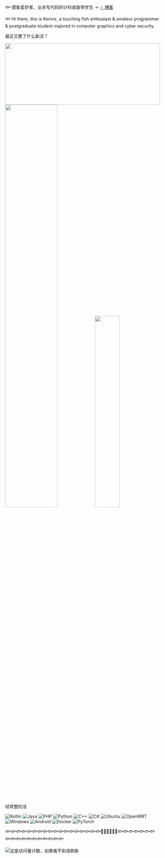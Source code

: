 🐟 摸鱼爱好者，业余写代码的计科咸鱼带学生 -> [✨ 博客](https://kenvix.com/)

🐟 Hi there, this is Kenvix, a touching fish enthusiast & amateur programmer & postgraduate student majored in computer graphics and cyber security.

最近又整了什么新活？

<img src='https://github.com/kenvix/kenvix/raw/master/1.jpg' width='100%' height='200px' style='float: left;'/>

<a href="javascript:alert('🐟');"><img src="https://github-readme-stats.vercel.app/api?username=kenvix&show_icons=true&layout=compact&count_private=true&hide_title=true&theme=default" style="width: 58%; max-width: 58%; min-width: 58%;"><img src="https://github-readme-stats.vercel.app/api/top-langs/?username=kenvix&layout=compact&count_private=true&theme=default" style="width: 40%; max-width: 40%; min-width: 40%;"></a>

经常整的活

![Kotlin](https://img.shields.io/badge/-Kotlin-a97bff?style=flat-square&logo=Kotlin&logoColor=fff)
![Java](https://img.shields.io/badge/-Java-ab7221?style=flat-square&logo=openjdk&logoColor=fff)
![PHP](https://img.shields.io/badge/-PHP-525d94?style=flat-square&logo=PHP&logoColor=fff)
![Python](https://img.shields.io/badge/-Python-5aa3c7?style=flat-square&logo=Python&logoColor=fff)
![C++](https://img.shields.io/badge/-C++-f34b7d?style=flat-square&logo=Cplusplus&logoColor=fff)
![C#](https://img.shields.io/badge/-.NET-36008e?style=flat-square&logo=CSharp&logoColor=fff)
![Ubuntu](https://img.shields.io/badge/-Ubuntu-orange?style=flat-square&logo=Ubuntu&logoColor=fff)
![OpenWRT](https://img.shields.io/badge/-OpenWRT-000000?style=flat-square&logo=OpenWRT&logoColor=fff)
![Windows](https://img.shields.io/badge/-Windows-0078D6?style=flat-square&logo=Windows&logoColor=fff)
![Android](https://img.shields.io/badge/-Android-green?style=flat-square&logo=Android&logoColor=fff)
![Docker](https://img.shields.io/badge/-Docker-2496ED?style=flat-square&logo=Docker&logoColor=fff)
![PyTorch](https://img.shields.io/badge/-PyTorch-e74a2b?style=flat-square&logo=PyTorch&logoColor=fff)

🐟🐟🐟🐟🐟🐟🐟🐟🐟🐟🐟🐟🐟🐟🐟🐟🐟🐟🐠🐡🐳🦈🐬🐋🐟🐟🐟🐟🐟🐟🐟🐟🐟🐟🐟🐟🐟🐟🐟🐟🐟🐟

![这是访问量计数，如果看不到请刷新](https://jwenjian-visitor-badge-5.glitch.me/badge?page_id=kenvix.kenvix.readme)
